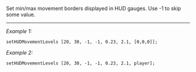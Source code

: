Set min/max movement borders displayed in HUD gauges. Use -1 to skip some value.


---
*Example 1:*
```sqf
setHUDMovementLevels [20, 30, -1, -1, 0.23, 2.1, [0,0,0]];
```

*Example 2:*
```sqf
setHUDMovementLevels [20, 30, -1, -1, 0.23, 2.1, player];
```